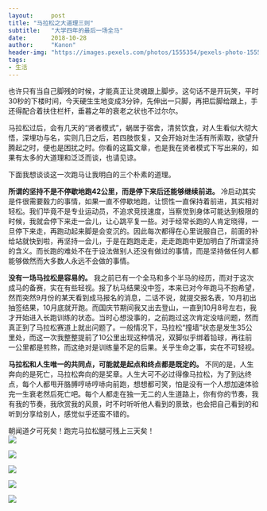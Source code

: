 ```yaml
---
layout:     post
title: "马拉松之大道理三则"
subtitle:   "大学四年的最后一场全马"
date:       2018-10-28
author:     "Kanon"
header-img: "https://images.pexels.com/photos/1555354/pexels-photo-1555354.jpeg?auto=compress&cs=tinysrgb&dpr=2&h=750&w=1260"
tags:
- 生活
---
```


也许只有当自己脚残的时候，才能真正让灵魂跟上脚步。这句话不是开玩笑，平时30秒的下楼时间，今天硬生生地变成3分钟，先伸出一只脚，再把后脚给跟上，手还得配合着扶住栏杆，垂暮之年的衰老之状也不过尔尔。


马拉松过后，会有几天的“贤者模式”，蜗居于宿舍，清贫饮食，对人生看似大彻大悟，深埋功与名，实则几日之后，若四肢恢复，又会开始对生活有所索取，欲望升腾起之时，便也是困扰之时。你看的这篇文章，也是我在贤者模式下写出来的，如果有太多的大道理和泛泛而谈，也请见谅。


下面我想谈谈这一次跑马让我明白的三个朴素的道理。


**所谓的坚持不是不停歇地跑42公里，而是停下来后还能够继续前进。**
冷启动其实是件很需要毅力的事情，如果一直不停歇地跑，让惯性一直保持着前进，其实相对轻松。我们毕竟不是专业运动员，不追求竞技速度，当察觉到身体可能达到极限的时候，我就会停下来走一会儿，让心跳平复一些。对于经常长跑的人肯定晓得，一旦停下来走，再跑动起来脚是会变沉的。因此每次都得在心里说服自己，前面的补给站就快到啦，再坚持一会儿，于是在跑跑走走，走走跑跑中更加明白了所谓坚持的含义。而长跑的难处不在于设法做别人还没有做过的事情，而是坚持做任何人都能够做然而大多数人永远不会做的事情。

**没有一场马拉松是容易的。**
我之前已有一个全马和多个半马的经历，而对于这次成马的备赛，实在有些轻视。报了杭马结果没中签，本来已对今年跑马不抱希望，然而突然9月份的某天看到成马报名的消息，二话不说，就提交报名表，10月初出抽签结果，10月底就开跑。而国庆节期间我又出去登山，一直到10月8号左右，我才开始进入长跑训练的状态。当时心想没事的，之前跑过这次肯定没啥问题，然而真正到了马拉松赛道上就出问题了。一般情况下，马拉松“撞墙”状态是发生35公里处，而这一次我整整提前了10公里出现这种情况，双脚似乎绑着铅球，再往前一公里都是煎熬，而这绝对是训练量不足的后果。关乎生命之事，实在不可轻视。

**马拉松和人生唯一的共同点，可能就是起点和终点都是既定的。**
不同的是，人生奔向的是死亡，马拉松奔向的是奖章。人生大可不必过得像马拉松，为了到达终点，每个人都甩开胳膊哼哧哼哧向前跑，想想都可笑，怕是没有一个人想加速体验完一生衰老然后死亡吧。每个人都走在独一无二的人生道路上，你有你的节奏，我有我的节奏，我欣赏我的风景，时不时听听他人看到的景致，也会把自己看到的和听到分享给别人，感觉似乎还蛮不错的。

朝闻道夕可死矣！跑完马拉松腿可残上三天矣！
<br>
![](http://kanon-blog.oss-cn-hangzhou.aliyuncs.com/marathon-me-1.jpg)

![](http://kanon-blog.oss-cn-hangzhou.aliyuncs.com/marathon-me-2.jpg)

![](http://kanon-blog.oss-cn-hangzhou.aliyuncs.com/marathon-me-3.jpg)

![](http://kanon-blog.oss-cn-hangzhou.aliyuncs.com/marathon-medal-1.jpg)

![](http://kanon-blog.oss-cn-hangzhou.aliyuncs.com/marathon-medal-2.jpg)
<br><br><br><br>
